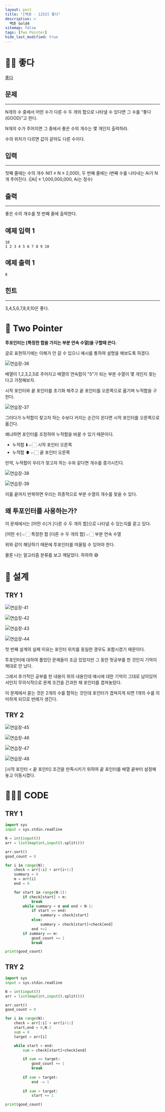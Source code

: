 ```yaml
---
layout: post
title: "[백준 - 1253] 좋다"
description: >
  백준 Gold4
sitemap: false
tags: [Two Pointer]
hide_last_modified: true
---
```


# 👍🏻 좋다

[좋다](https://www.acmicpc.net/problem/1253)

## 문제
---
N개의 수 중에서 어떤 수가 다른 수 두 개의 합으로 나타낼 수 있다면 그 수를 “좋다(GOOD)”고 한다.

N개의 수가 주어지면 그 중에서 좋은 수의 개수는 몇 개인지 출력하라.

수의 위치가 다르면 값이 같아도 다른 수이다.

## 입력
---
첫째 줄에는 수의 개수 N(1 ≤ N ≤ 2,000), 두 번째 줄에는 i번째 수를 나타내는 Ai가 N개 주어진다. (|Ai| ≤ 1,000,000,000, Ai는 정수)

## 출력
---
좋은 수의 개수를 첫 번째 줄에 출력한다.

## 예제 입력 1 

```
10
1 2 3 4 5 6 7 8 9 10
```

## 예제 출력 1 

```
8
```

## 힌트
---
3,4,5,6,7,8,9,10은 좋다.

# 📖 Two Pointer

**투포인터는 [특정한 합을 가지는 부분 연속 수열]을 구할때 쓴다.**

글로 표현하기에는 이해가 안 갈 수 있으니 예시를 통하여 설명을 해보도록 하겠다. 

![연습장-36](https://user-images.githubusercontent.com/88064555/181130454-887bb7be-e19a-428d-b878-a9eadf05f211.jpg)

배열이 1,2,3,2,5로 주어지고 배열의 연속합이 "5"가 되는 부분 수열이 몇 개인지 찾는다고 가정해보자.

시작 포인터와 끝 포인터를 초기화 해주고 끝 포인터를 오른쪽으로 옮기며 누적합을 구한다.

![연습장-37](https://user-images.githubusercontent.com/88064555/181130760-f9b324bf-f3fb-4926-b4c9-0497573bc891.jpg)

그러다가 누적합이 찾고자 하는 수보다 커지는 순간이 온다면 시작 포인터를 오른쪽으로 옮긴다.

왜냐하면 포인터를 조정하여 누적합을 바꿀 수 있기 때문이다.

+ 누적합 ⬇️ 👉🏻 시작 포인터 오른쪽
+ 누적합 ⬆️ 👉🏻 끝 포인터 오른쪽

만약, 누적합이 우리가 찾고자 하는 수와 같다면 개수를 증가시킨다.


![연습장-38](https://user-images.githubusercontent.com/88064555/181131022-c6a58bea-9a01-4e98-8e5f-60234744a1d6.jpg)

![연습장-39](https://user-images.githubusercontent.com/88064555/181131045-bd49c3c0-4175-4185-887f-d050f033b5b1.jpg)

이를 끝까지 반복하면 우리는 최종적으로 부분 수열의 개수를 찾을 수 있다.

## 왜 투포인터를 사용하는가?

이 문제에서는 [어떤 수]가 [다른 수 두 개의 합]으로 나타낼 수 있는지를 묻고 있다.

[어떤 수] 👉🏻 특정한 합
[다른 수 두 개의 합] 👉🏻 부분 연속 수열

위와 같이 해당하기 때문에 투포인터를 떠올릴 수 있어야 한다.

물론 나는 알고리즘 분류를 보고 깨달았다. 하하하 😅

# 📐 설계

## TRY 1

![연습장-41](https://user-images.githubusercontent.com/88064555/181131411-07ac64a5-228b-49ba-a1de-44fe49e5cf46.jpg)

![연습장-42](https://user-images.githubusercontent.com/88064555/181131441-b543dfa0-7a47-4760-8f54-ea6740644696.jpg)

![연습장-43](https://user-images.githubusercontent.com/88064555/181131471-9f18953f-7053-417b-b47b-fec6ba2fbd50.jpg)

![연습장-44](https://user-images.githubusercontent.com/88064555/181131506-d7cbe90b-e630-4bfd-9bb4-1e7d4571a1b1.jpg)

첫 번째 설계의 실패 이유는 포인터 위치를 동일한 경우도 포함시켰기 때문이다.

투포인터에 대하여 풀었던 문제들이 조금 있었지만 그 동안 헛공부를 한 것인지 기억이 제대로 안 났다.

그래서 추가적인 공부를 한 내용이 위의 내용인데 예시에 대한 기억이 그대로 남아있어서인지 무의식적으로 문제 조건을 간과한 채 포인터를 겹쳐놓았다. 

이 문제에서 묻는 것은 2개의 수를 합하는 것인데 포인터가 겹쳐지게 되면 1개의 수를 의미하게 되므로 반례가 생긴다.

## TRY 2

![연습장-45](https://user-images.githubusercontent.com/88064555/181131852-90480f62-e3bb-4391-9320-2d36de838ce6.jpg)

![연습장-46](https://user-images.githubusercontent.com/88064555/181131902-badf78f1-2463-4b6d-986f-fd65113898fc.jpg)

![연습장-47](https://user-images.githubusercontent.com/88064555/181131927-265e5838-734c-4087-9db2-5c3fbfcee24d.jpg)

![연습장-48](https://user-images.githubusercontent.com/88064555/181131954-71c93efc-686a-4084-be74-9b925e1cbf50.jpg)

[시작 포인터 < 끝 포인터] 조건을 만족시키기 위하여 끝 포인터를 배열 끝부터 설정해놓고 이동시켰다.

# 👨🏻‍💻 CODE

## TRY 1

```python
import sys
input = sys.stdin.readline

N = int(input())
arr = list(map(int,input().split()))

arr.sort()
good_count = 0

for i in range(N):
    check = arr[:i] + arr[i+1:]
    summary = 0
    m = arr[i]
    end = 0

    for start in range(N-1):
        if check[start] > m:
            break
        while summary < m and end < N-1:
            if start == end:
                summary = check[start]
            else:
                summary = check[start]+check[end]
            end +=1
        if summary == m:
            good_count += 1
            break

print(good_count)
```

## TRY 2

```python
import sys
input = sys.stdin.readline

N = int(input())
arr = list(map(int,input().split()))

arr.sort()
good_count = 0

for i in range(N):
    check = arr[:i] + arr[i+1:]
    start,end = 0,N-2
    sum = 0
    target = arr[i]

    while start < end:
        sum = check[start]+check[end]

        if sum == target:
            good_count += 1
            break
        
        if sum > target:
            end -= 1
        
        if sum < target:
            start += 1

print(good_count)
```
